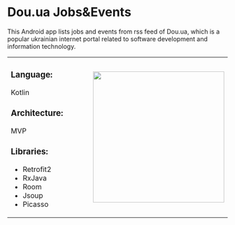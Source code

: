 # Dou.ua Jobs&Events
This Android app lists jobs and events from rss feed of Dou.ua, which is a popular ukrainian internet portal related to software development and information technology.

<table>
  <tr>
    <td width="50%">

### Language:
Kotlin

### Architecture: 
MVP

### Libraries:
* Retrofit2
* RxJava
* Room
* Jsoup
* Picasso
      
      
 </td>
    <td>
      <img src="https://user-images.githubusercontent.com/23655108/50587715-44d5ab80-0e7f-11e9-9c43-d18bb32cc98a.gif" width="300" />
    </td>
    </tr>
  </table>
  







